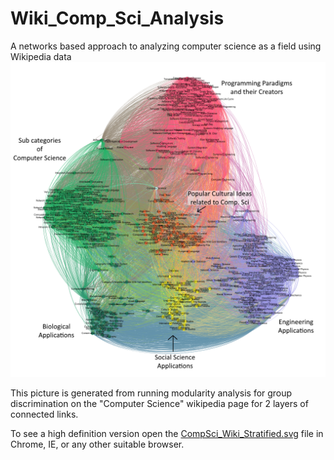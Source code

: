 # Wiki_Comp_Sci_Analysis
A networks based approach to analyzing computer science as a field using Wikipedia data
![alt text](https://raw.githubusercontent.com/ChristianAnyanwu/Wiki_Comp_Sci_Analysis/master/Stratified_Comp_Sci_Wiki_Connections_Labeled.png)

This picture is generated from running modularity analysis for group discrimination on the "Computer Science" wikipedia page for 2 layers of connected links.

To see a high definition version open the [CompSci_Wiki_Stratified.svg](https://github.com/ChristianAnyanwu/Wiki_Comp_Sci_Analysis/blob/master/CompSci_Wiki_Stratified.svg "CompSci_Wiki_Stratified.svg")  file in Chrome, IE, or any other suitable browser.
